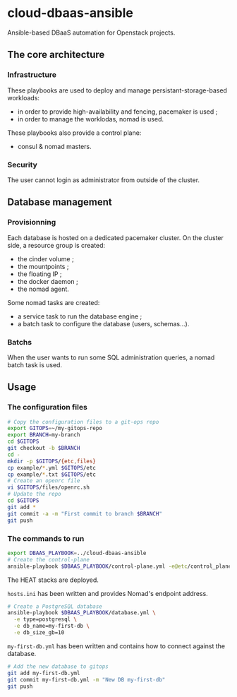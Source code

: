 # cloud-dbaas-ansible
Ansible-based DBaaS automation for Openstack projects.

## The core architecture

### Infrastructure

These playbooks are used to deploy and manage persistant-storage-based workloads:

* in order to provide high-availability and fencing, pacemaker is used ;
* in order to manage the worklodas, nomad is used.

These playbooks also provide a control plane:

* consul & nomad masters.

### Security

The user cannot login as administrator from outside of the cluster.

## Database management

### Provisionning

Each database is hosted on a dedicated pacemaker cluster. On the cluster side, a resource group is created:

* the cinder volume ;
* the mountpoints ;
* the floating IP ;
* the docker daemon ;
* the nomad agent.

Some nomad tasks are created:

* a service task to run the database engine ;
* a batch task to configure the database (users, schemas…).

### Batchs

When the user wants to run some SQL administration queries, a nomad batch task is used.

## Usage

### The configuration files

```bash
# Copy the configuration files to a git-ops repo
export GITOPS=~/my-gitops-repo
export BRANCH=my-branch
cd $GITOPS
git checkout -b $BRANCH
cd -
mkdir -p $GITOPS/{etc,files}
cp example/*.yml $GITOPS/etc
cp example/*.txt $GITOPS/etc
# Create an openrc file
vi $GITOPS/files/openrc.sh
# Update the repo
cd $GITOPS
git add *
git commit -a -m "First commit to branch $BRANCH"
git push
```

### The commands to run

```bash
export DBAAS_PLAYBOOK=../cloud-dbaas-ansible
# Create the control-plane
ansible-playbook $DBAAS_PLAYBOOK/control-plane.yml -e@etc/control_plane.yml
```
The HEAT stacks are deployed.

`hosts.ini` has been written and provides Nomad's endpoint address.

```bash
# Create a PostgreSQL database
ansible-playbook $DBAAS_PLAYBOOK/database.yml \
  -e type=postgresql \
  -e db_name=my-first-db \
  -e db_size_gb=10
```
`my-first-db.yml` has been written and contains how to connect against the database.

```bash
# Add the new database to gitops
git add my-first-db.yml
git commit my-first-db.yml -m "New DB my-first-db"
git push
```
